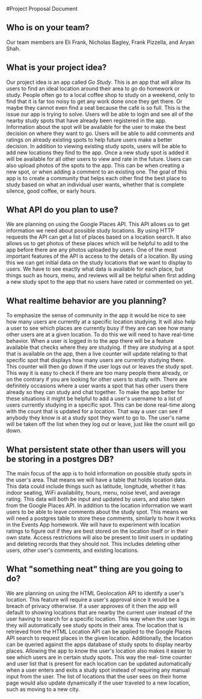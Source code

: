 #Project Proposal Document


## Who is on your team?

  Our team members are Eli Frank, Nicholas Bagley, Frank Pizzella,
and Aryan Shah.


## What is your project idea?

  Our project idea is an app called *Go Study*.  This is an app
that will allow its users to find an ideal location around their
area to go do homework or study. People often go to a local coffee
shop to study on a weekend, only to find that it is far too noisy
to get any work done once they get there. Or maybe they cannot even
find a seat because the café is so full. This is the issue our app
is trying to solve.
  Users will be able to login and see all of the nearby
study spots that have already been registered in the app. Information
about the spot will be available for the user to make the best
decision on where they want to go. Users will be able to add comments
and ratings on already existing spots to help future users make a
better decision. In addition to viewing existing study spots, users
will be able to add new locations they find to the app. Once a new
study spot is added it will be available for all other users to view
and rate in the future. Users can also upload photos of the spots to
the app. This can be when creating a new spot, or when adding a
comment to an existing one. The goal of this app is to create a
community that helps each other find the best place to study based
on what an individual user wants, whether that is complete silence,
good coffee, or early hours.


## What API do you plan to use?

  We are planning on using the Google Places API. This API allows us
to get information we need about possible study locations. By using
HTTP requests the API can get a list of places based on a location
search. It also allows us to get photos of these places which will be
helpful to add to the app before there are any photos uploaded by
users. One of the most important features of the API is access to the
details of a location. By using this we can get initial data on the
study locations that we want to display to users. We have to see
exactly what data is available for each place, but things such as
hours, menu, and reviews will all be helpful when first adding a new
study spot to the app that no users have rated or commented on yet.


## What realtime behavior are you planning?

  To emphasize the sense of community in the app it would be nice to
see how many users are currently at a specific location studying.
It will also help a user to see which places are currently busy if
they are can see how many other users are at a given location. To do
this we will need to have real-time behavior. When a user is logged
in to the app there will be a feature available that checks where
they are studying. If they are studying at a spot that is available
on the app, then a live counter will update relating to that specific
spot that displays how many users are currently studying there. This
counter will then go down if the user logs out or leaves the study
spot. This way it is easy to check if there are too many people there
already, or on the contrary if you are looking for other users to
study with.
  There are definitely occasions where a user wants a spot that has
other users there already so they can study and chat together. To
make the app better for these situations it might be helpful to add
a user's username to a list of users currently studying in a specific
spot. This can be done real-time along with the count that is updated
for a location. That way a user can see if anybody they know is at a
study spot they want to go to. The user's name will be taken off the
list when they log out or leave, just like the count will go down.


## What persistent state other than users will you be storing in a postgres DB?

  The main focus of the app is to hold information on possible study
spots in the user's area. That means we will have a table that
holds location data. This data could include things such as latitude,
longitude, whether it has indoor seating, WiFi availability, hours,
menu, noise level, and average rating. This data will both be input
and updated by users, and also taken from the Google Places API.
  In addition to the location information we want users to be able
to leave comments about the study spot. This means we will need a
postgres table to store these comments, similarly to how it works in
the Events App homework. We will have to experiment with location
ratings to figure out if they are best stored on the location itself
or in their own state. Access restrictions will also be present to
limit users in updating and deleting records that they should not.
This includes deleting other users, other user's comments, and
existing locations.


## What "something neat" thing are you going to do?

  We are planning on using the HTML Geolocation API to identify a
user's location. This feature will require a user's approval since
it would be a breach of privacy otherwise. If a user approves of it
then the app will default to showing locations that are nearby the
current user instead of the user having to search for a specific
location. This way when the user logs in they will automatically see
study spots in their area. The location that is retrieved from the
HTML Location API can be applied to the Google Places API search to
request places in the given location. Additionally, the location
can be queried against the apps database of study spots to display
nearby places.
  Allowing the app to know the user's location also makes it easier
to see which users are in certain study spots. This way the real-
time counter and user list that is present for each location can be
updated automatically when a user enters and exits a study spot
instead of requiring any manual input from the user. The list of
locations that the user sees on their home page would also update
dynamically if the user traveled to a new location, such as moving
to a new city. 
